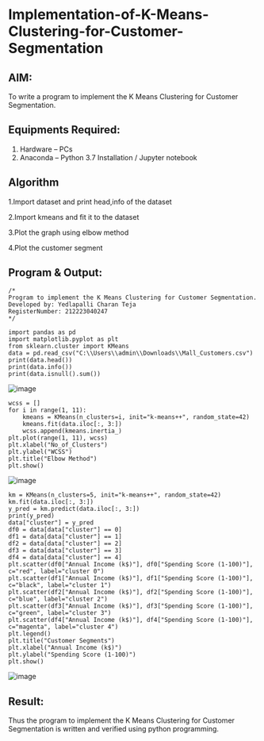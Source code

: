 # Implementation-of-K-Means-Clustering-for-Customer-Segmentation

## AIM:
To write a program to implement the K Means Clustering for Customer Segmentation.

## Equipments Required:
1. Hardware – PCs
2. Anaconda – Python 3.7 Installation / Jupyter notebook

## Algorithm
1.Import dataset and print head,info of the dataset

2.Import kmeans and fit it to the dataset

3.Plot the graph using elbow method

4.Plot the customer segment

## Program & Output:
```
/*
Program to implement the K Means Clustering for Customer Segmentation.
Developed by: Yedlapalli Charan Teja
RegisterNumber: 212223040247
*/
```
```
import pandas as pd
import matplotlib.pyplot as plt
from sklearn.cluster import KMeans
data = pd.read_csv("C:\\Users\\admin\\Downloads\\Mall_Customers.csv")
print(data.head())
print(data.info())
print(data.isnull().sum())
```
![image](https://github.com/user-attachments/assets/f7be6b7d-fb67-4757-8f3c-9ec94585f267)
```
wcss = []
for i in range(1, 11):
    kmeans = KMeans(n_clusters=i, init="k-means++", random_state=42)
    kmeans.fit(data.iloc[:, 3:])
    wcss.append(kmeans.inertia_)
plt.plot(range(1, 11), wcss)
plt.xlabel("No_of_Clusters")
plt.ylabel("WCSS")
plt.title("Elbow Method")
plt.show()
```
![image](https://github.com/user-attachments/assets/f8b4b5fd-986d-4fba-b26c-dc6a1c95d09f)
```
km = KMeans(n_clusters=5, init="k-means++", random_state=42)
km.fit(data.iloc[:, 3:])
y_pred = km.predict(data.iloc[:, 3:])
print(y_pred)
data["cluster"] = y_pred
df0 = data[data["cluster"] == 0]
df1 = data[data["cluster"] == 1]
df2 = data[data["cluster"] == 2]
df3 = data[data["cluster"] == 3]
df4 = data[data["cluster"] == 4]
plt.scatter(df0["Annual Income (k$)"], df0["Spending Score (1-100)"], c="red", label="cluster 0")
plt.scatter(df1["Annual Income (k$)"], df1["Spending Score (1-100)"], c="black", label="cluster 1")
plt.scatter(df2["Annual Income (k$)"], df2["Spending Score (1-100)"], c="blue", label="cluster 2")
plt.scatter(df3["Annual Income (k$)"], df3["Spending Score (1-100)"], c="green", label="cluster 3")
plt.scatter(df4["Annual Income (k$)"], df4["Spending Score (1-100)"], c="magenta", label="cluster 4")
plt.legend()
plt.title("Customer Segments")
plt.xlabel("Annual Income (k$)")
plt.ylabel("Spending Score (1-100)")
plt.show()
```
![image](https://github.com/user-attachments/assets/d6e64a68-4205-4e47-b4ea-d18a3644af44)

## Result:
Thus the program to implement the K Means Clustering for Customer Segmentation is written and verified using python programming.
